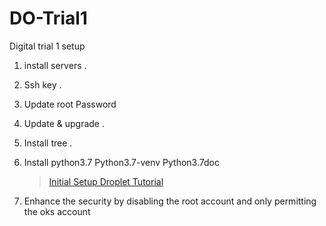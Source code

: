 # DO-Trial1
Digital trial 1 setup


1. install servers . 
2. Ssh key . 
3. Update root Password
3. Update & upgrade . 
4. Install tree . 
5. Install python3.7 Python3.7-venv Python3.7doc

    > [Initial Setup Droplet Tutorial](https://www.digitalocean.com/community/tutorials/initial-server-setup-with-ubuntu-14-04?utm_source=Customerio&utm_medium=Email_Internal&utm_campaign=Email_UbuntuDistroNginxWelcome&mkt_tok=eyJpIjoiWXpVMlpERTVNalU1Wm1VeCIsInQiOiJuYk9RZjF4YldsY1wvUVZ2czk0dzVjTkxTZ3BnMHNiRWt3TUh4Z0xsRHRlTll0SCtcL2hISjQ1cUJGQWZDaWZCMU9BdU1qSFR1MEg3NVpWSWlyQUdyclJ1S0xXOE5WS1NRcE9OOG00VElJaCtqK1pOYWx1N1B3NE5kM3NwZ1diaUpWIn0%3D)

6. Enhance the security by disabling the root account and only permitting the oks account

